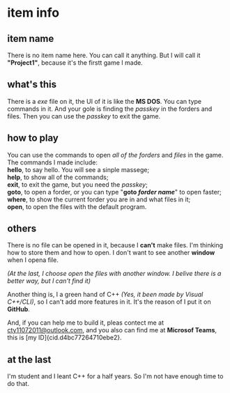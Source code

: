 ﻿# item info

## item name

There is no item name here. You can call it anything. But I will call it **"Project1"**, because it's the firstt game I made. 

## what's this

There is a *exe* file on it, the UI of it is like the **MS DOS**. You can type commands in it. And your gole is finding the *passkey* in the forders and files. Then you can use the *passkey* to exit the game.

## how to play

You can use the commands to open *all of the forders* and *files* in the game. The commands I made include:<br>
**hello**, to say hello. You will see a sinple massege;<br>
**help**, to show all of the commands;<br>
**exit**, to exit the game, but you need the *passkey*;<br>
**goto**, to open a forder, or you can type "**goto *forder name***" to open faster;<br>
**where**, to show the current forder you are in and what files in it;<br>
**open**, to open the files with the default program.<br>

## others

There is no file can be opened in it, because I **can't** make files. I'm thinking how to store them and how to open. I don't want to see another **window** when I opena file. 

*(At the last, I choose open the files with another window. I belive there is a better way, but I can't find it)*

Another thing is, I a green hand of C++ *(Yes, it been made by Visual C++/CLI)*, so I can't add more features in it. It's the reason of I put it on **GitHub**. 

And, if you can help me to build it, pleas contect me at <cty11072011@outlook.com>, and you also can find me at **Microsof Teams**, this is [my ID]{cid.d4bc77264710ebe2}.

## at the last

I'm student and I leant C++ for a half years. So I'm not have enough time to do that. 
